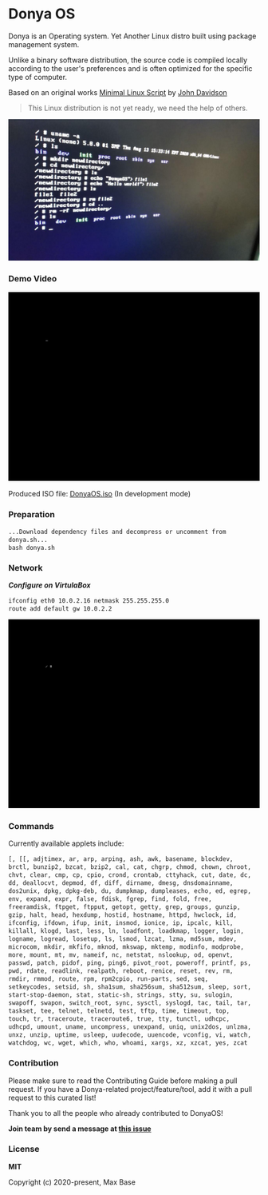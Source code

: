 # Donya OS

Donya is an Operating system. Yet Another Linux distro built using package management system.

Unlike a binary software distribution, the source code is compiled locally according to the user's preferences and is often optimized for the specific type of computer.

Based on an original works [Minimal Linux Script](https://github.com/ivandavidov/minimal-linux-script) by [John Davidson](https://github.com/ivandavidov)

> This Linux distribution is not yet ready, we need the help of others.

![Donya OS](demo.jpg)

### Demo Video

![DonyaOS in VirtualBox](demo.gif)

Produced ISO file: [DonyaOS.iso](DonyaOS.iso) (In development mode)

### Preparation

```
...Download dependency files and decompress or uncomment from donya.sh...
bash donya.sh
```

### Network


***Configure on VirtulaBox***

```
ifconfig eth0 10.0.2.16 netmask 255.255.255.0
route add default gw 10.0.2.2
```

![ping](network.gif)


### Commands

Currently available applets include:

```
[, [[, adjtimex, ar, arp, arping, ash, awk, basename, blockdev,
brctl, bunzip2, bzcat, bzip2, cal, cat, chgrp, chmod, chown, chroot,
chvt, clear, cmp, cp, cpio, crond, crontab, cttyhack, cut, date, dc,
dd, deallocvt, depmod, df, diff, dirname, dmesg, dnsdomainname,
dos2unix, dpkg, dpkg-deb, du, dumpkmap, dumpleases, echo, ed, egrep,
env, expand, expr, false, fdisk, fgrep, find, fold, free,
freeramdisk, ftpget, ftpput, getopt, getty, grep, groups, gunzip,
gzip, halt, head, hexdump, hostid, hostname, httpd, hwclock, id,
ifconfig, ifdown, ifup, init, insmod, ionice, ip, ipcalc, kill,
killall, klogd, last, less, ln, loadfont, loadkmap, logger, login,
logname, logread, losetup, ls, lsmod, lzcat, lzma, md5sum, mdev,
microcom, mkdir, mkfifo, mknod, mkswap, mktemp, modinfo, modprobe,
more, mount, mt, mv, nameif, nc, netstat, nslookup, od, openvt,
passwd, patch, pidof, ping, ping6, pivot_root, poweroff, printf, ps,
pwd, rdate, readlink, realpath, reboot, renice, reset, rev, rm,
rmdir, rmmod, route, rpm, rpm2cpio, run-parts, sed, seq,
setkeycodes, setsid, sh, sha1sum, sha256sum, sha512sum, sleep, sort,
start-stop-daemon, stat, static-sh, strings, stty, su, sulogin,
swapoff, swapon, switch_root, sync, sysctl, syslogd, tac, tail, tar,
taskset, tee, telnet, telnetd, test, tftp, time, timeout, top,
touch, tr, traceroute, traceroute6, true, tty, tunctl, udhcpc,
udhcpd, umount, uname, uncompress, unexpand, uniq, unix2dos, unlzma,
unxz, unzip, uptime, usleep, uudecode, uuencode, vconfig, vi, watch,
watchdog, wc, wget, which, who, whoami, xargs, xz, xzcat, yes, zcat
```

### Contribution

Please make sure to read the Contributing Guide before making a pull request. If you have a Donya-related project/feature/tool, add it with a pull request to this curated list!

Thank you to all the people who already contributed to DonyaOS!

**Join team by send a message at [this issue](https://github.com/DonyaOS/Donya/issues/4)**

### License

**MIT**

Copyright (c) 2020-present, Max Base
